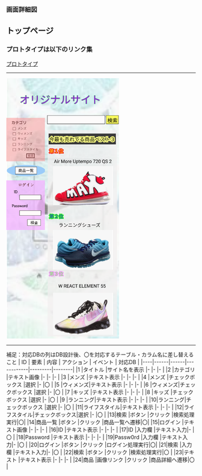 ### 画面詳細図
## トップページ
### プロトタイプは以下のリンク集
[プロトタイプ](https://www.figma.com/file/5TNn5hMKarPFLmWIexSNYm/Untitled?node-id=23%3A0)
*****
<img src="../img/home.png" width="300px">

*****
補足：対応DBの列はDB設計後、〇を対応するテーブル・カラム名に差し替えること
| ID | 要素 | 内容 | アクション | イベント | 対応DB |
|----|------|------|------------|---------|--------|
|1 |タイトル  |サイト名を表示   |-        |-   |-  |
|2 |カテゴリ  |テキスト画像     |-        |-   |-  |
|3 |メンズ    |テキスト表示     |-        |-   |-  |
|4 |メンズ    |チェックボックス |選択     |-   |〇 |
|5 |ウィメンズ|テキスト表示     |-        |-   |-  |
|6 |ウィメンズ|チェックボックス |選択      |-  |〇 |
|7 |キッズ    |テキスト表示     |-        |-   |-  |
|8 |キッズ    |チェックボックス |選択     |-   |〇 |
|9 |ランニング|テキスト表示     |-        |-   |-  |
|10|ランニング|チェックボックス |選択     |-   |〇 |
|11|ライフスタイル|テキスト表示 |-        |-   |-  |
|12|ライフスタイル|チェックボックス|選択  |-   |〇 |
|13|検索     |ボタン           |クリック |検索処理実行|〇|
|14|商品一覧 |ボタン           |クリック |商品一覧へ遷移|〇|
|15|ログイン |テキスト画像     |-        |-     |-  |
|16|ID       |テキスト表示     |-        |-    |-  |
|17|ID       |入力欄           |テキスト入力|- |〇 |
|18|Password |テキスト表示     |-        |-    |-  |
|19|Passw0rd |入力欄           |テキスト入力|- |〇 |
|20|ログイン |ボタン           |クリック  |ログイン処理実行|〇|
|21|検索     |入力欄           |テキスト入力|-  |〇 |
|22|検索     |ボタン           |クリック |検索処理実行|〇 |
|23|テキスト |テキスト表示     |-        |-      |- |
|24|商品     |画像リンク       |クリック  |商品詳細へ遷移|〇 |

